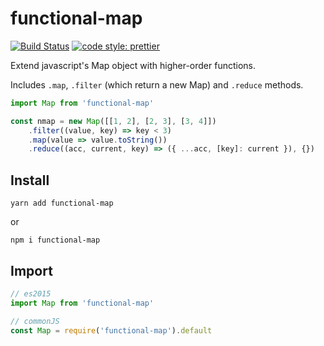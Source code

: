 # functional-map

[![Build Status](https://travis-ci.org/trepz/functional-map.svg?branch=master)](https://travis-ci.org/trepz/functional-map)
[![code style: prettier](https://img.shields.io/badge/code_style-prettier-ff69b4.svg?style=flat-square)](https://github.com/prettier/prettier)

Extend javascript's Map object with higher-order functions.

Includes `.map`, `.filter` (which return a new Map) and `.reduce` methods.

```javascript
import Map from 'functional-map'

const nmap = new Map([[1, 2], [2, 3], [3, 4]])
    .filter((value, key) => key < 3)
    .map(value => value.toString())
    .reduce((acc, current, key) => ({ ...acc, [key]: current }), {})
```

## Install

```
yarn add functional-map
```

or

```
npm i functional-map
```

## Import

```javascript
// es2015
import Map from 'functional-map'

// commonJS
const Map = require('functional-map').default
```

